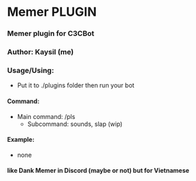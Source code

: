 # Memer PLUGIN #
### Memer plugin for C3CBot
### Author: Kaysil (me) ##

### Usage/Using:
- Put it to ./plugins folder then run your bot
#### Command:
- Main command: /pls
  - Subcommand: sounds, slap (wip)

#### Example:
- none

#### like Dank Memer in Discord (maybe or not) but for Vietnamese
